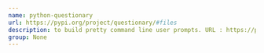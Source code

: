 ```yaml
---
name: python-questionary
url: https://pypi.org/project/questionary/#files
description: to build pretty command line user prompts. URL : https://pypi.org/project/questionary/#files Groups : None
group: None
---
```

